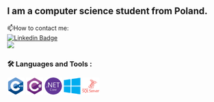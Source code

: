 ## I am a computer science student from Poland.

:mailbox:How to contact me:<br/>[![Linkedin Badge](https://img.shields.io/badge/-Linkedin-blue?style=flat&logo=Linkedin&logoColor=white)](https://www.linkedin.com/in/kamilsurlas)
<br/><a href="mailto:surlaskamil@gmail.com"><img src="https://img.shields.io/badge/gmail-%23DD0031.svg?&style=for-the-badge&logo=gmail&logoColor=white"/></a>

### :hammer_and_wrench: Languages and Tools :
<div id="technologies">
<img src="https://github.com/devicons/devicon/blob/master/icons/cplusplus/cplusplus-original.svg" title="Cpp" alt="Cpp" width="40" height="40"/>
<img src="https://github.com/devicons/devicon/blob/master/icons/csharp/csharp-original.svg" title="Csharp" alt="Csharp" width="40" height="40"/>
<img src="https://github.com/devicons/devicon/blob/master/icons/dotnetcore/dotnetcore-original.svg" title="Dotnetcore" alt="dnetcore" width="40" height="40"/>
<img src="https://github.com/devicons/devicon/blob/master/icons/windows8/windows8-original.svg" tittle="Win" alt="win" width="40" height="40"/>
<img src="https://github.com/devicons/devicon/blob/master/icons/microsoftsqlserver/microsoftsqlserver-plain-wordmark.svg" title="MsSqlServer" alt="MsSqlServer" width="40" height="40"/>
</div>
